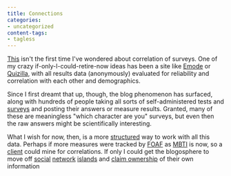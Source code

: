 ```yaml
---
title: Connections
categories:
- uncategorized
content-tags:
- tagless
---
```


[This][1] isn't the first time I've wondered about correlation of surveys.  One of my crazy if-only-I-could-retire-now ideas has been a site like [Emode][2] or [Quizilla][3], with all results data (anonymously) evaluated for reliability and correlation with each other and demographics.

   [1]: http://phobia.com/C2142514717/E595300049/
   [2]: http://www.emode.com/tests/
   [3]: http://quizilla.com/

Since I first dreamt that up, though, the blog phenomenon has surfaced, along with hundreds of people taking all sorts of self-administered tests and [surveys][4] and posting their answers or measure results.  Granted, many of these are meaningless "which character are you" surveys, but even then the raw answers might be scientifically interesting.

   [4]: http://www.fridayfive.org/

What I wish for now, then, is a more [structured][5] way to work with all this data.  Perhaps if more measures were tracked by [FOAF][6] as [MBTI][7] is now, so a [client][8] could mine for correlations.  If only I could get the blogosphere to move off [social][9] [network][10] [islands][11] and [claim
ownership][12] of their own information

   [5]: http://www.semanticweb.org/
   [6]: http://www.foaf-project.org/
   [7]: http://rdfweb.org/mt/foaflog/archives/000004.html
   [8]: http://xml.mfd-consult.dk/foaf/explorer/?foaf=http%3A%2F%2Fphobia.com%2Ffoaf.rdf
   [9]: http://www.friendster.com/
   [10]: http://www.tribe.net/
   [11]: http://disobey.com/ghostsites/show_exhibit/sixdegrees
   [12]: http://www.ldodds.com/foaf/foaf-a-matic.html
